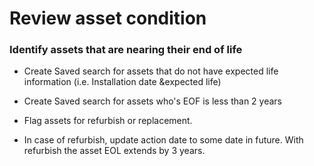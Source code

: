 # Review asset condition

### Identify assets that are nearing their end of life

- Create Saved search for assets that do not have expected life information (i.e. Installation date &expected life)

- Create Saved search for assets who's EOF is less than 2 years

- Flag assets for refurbish or replacement.

- In case of refurbish, update action date to some date in future. With refurbish the asset EOL extends by 3 years.

